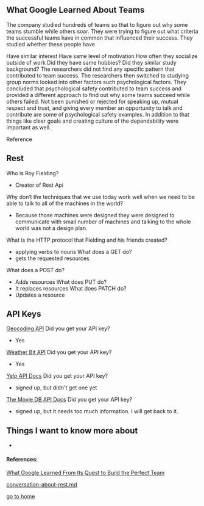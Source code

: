 ## What Google Learned About Teams
The company studied hundreds of teams so that to figure out why some teams stumble while others soar. They were trying to figure out what criteria the successful teams have in common that influenced their success. They studied whether these people have

Have similar interest
Have same level of motivation
How often they socialize outside of work
Did they have same hobbies?
Did they similar study background?
The researchers did not find any specific pattern that contributed to team success. The researchers then switched to studying group norms looked into other factors such psychological factors. They concluded that psychological safety contributed to team success and provided a different approach to find out why some teams succeed while others failed. Not been punished or rejected for speaking up, mutual respect and trust, and giving every member an opportunity to talk and contribute are some of psychological safety examples. In addition to that things like clear goals and creating culture of the dependability were important as well.

Reference

## Rest

Who is Roy Fielding?
  - Creator of Rest Api
  
Why don’t the techniques that we use today work well when we need to be able to talk to all of the machines in the world?
  - Because those machines were designed they were designed to communicate with small number of machines and talking to the whole world was not a design plan.
  
What is the HTTP protocol that Fielding and his friends created?
  - applying verbs to nouns
What does a GET do?
- gets the requested resources

What does a POST do?
  - Adds resources 
What does PUT do?
  - It replaces resources
What does PATCH do?
  - Updates a resource

## API Keys
[Geocoding API](https://locationiq.com/)
Did you get your API key?
  - Yes
  
[Weather Bit API](https://www.weatherbit.io/)
Did you get your API key?
  - Yes

[Yelp API Docs](https://www.yelp.com/developers/documentation/v3/business_search)
Did you get your API key?
  - signed up, but didn't get one yet

[The Movie DB API Docs](https://developers.themoviedb.org/3/getting-started/introduction)
Did you get your API key?
  - signed up, but it needs too much information. I will get back to it.

## Things I want to know more about
 - 
#### References:

[What Google Learned From Its Quest to Build the Perfect Team](https://www.nytimes.com/2016/02/28/magazine/what-google-learned-from-its-quest-to-build-the-perfect-team.html)

[conversation-about-rest.md](https://gist.github.com/brookr/5977550)

[go to home](README.md)

